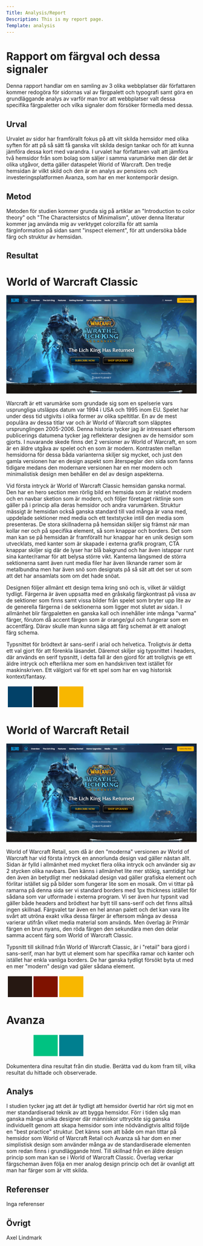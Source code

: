```yaml
---
Title: Analysis/Report
Description: This is my report page.
Template: analysis
---
```


Rapport om färgval och dessa signaler
=======================

Denna rapport handlar om en samling av 3 olika webbplatser där författaren kommer redogöra för sidornas val av färgpalett och typografi samt göra en grundläggande analys av varför man tror att webbplatser valt dessa specifika färgpaletter och vilka signaler dom försöker förmedla med dessa.

Urval
-----------------------

Urvalet av sidor har framförallt fokus på att vilt skilda hemsidor med olika syften för att på så sätt få ganska vilt skilda design tankar och för att kunna jämföra dessa kort med varandra. I urvalet har författaren valt att jämföra två hemsidor från som bolag som säljer i samma varumärke men där det är olika utgåvor, detta gäller dataspelet World of Warcraft. Den tredje hemsidan är vilkt skild och den är en analys av pensions och investeringsplatformen Avanza, som har en mer kontemporär design.

Metod
-----------------------

Metoden för studien kommer grunda sig på artiklar an "Introduction to color theory" och "The Charactersistcs of Minimalism", utöver denna literatur kommer jag använda mig av verktyget colorzilla för att samla färginformation på sidan samt "inspect element", för att undersöka både färg och struktur av hemsidan.

Resultat
-----------------------

<h1>World of Warcraft Classic</h1>
<img src="../../assets/img/wow.jpg"/>

Warcraft är ett varumärke som grundade sig som en spelserie vars usprungliga utsläpps datum var 1994 i USA och 1995 inom EU. Spelet har under dess tid utgivits i olika former av olika speltitlar. En av de mest populära av dessa titlar var och är World of Warcraft som släpptes ursprunglingen 2005-2006. Denna historia tycker jag är intressant eftersom publicerings datumena tycker jag reflekterar designen av de hemsidor som gjorts. I nuvarande skede finns det 2 versioner av World of Warcraft, en som är en äldre utgåva av spelet och en som är modern. Kontrasten mellan hemsidorna för dessa båda varianterna skiljer sig mycket, och just den gamla versionen har en design aspekt som återspeglar den sida som fanns tidigare medans den modernare versionen har en mer modern och minimalistisk design men behåller en del av design aspekterna.

Vid första intryck är World of Warcraft Classic hemsidan ganska normal. Den har en hero section men rörlig bild en hemsida som är relativt modern och en navbar sketion som är modern, och följer företaget riktlinje som gäller på i princip alla deras hemsidor och andra varumärken. Struktur mässigt är hemsidan också ganska standard till vad många är vana med, uppdelade sektioner med media och ett textstycke intill den media som presenteras. De stora skillnaderna på hemsidan skiljer sig främst när man kollar ner och på specifika element, så som knappar och borders. Det som man kan se på hemsidan är framförallt hur knappar har en unik design som utvecklats, med kanter som är skapade i externa grafik program, CTA knappar skiljer sig där de lyser har blå bakgrund och har även istappar runt sina kanter/ramar för att belysa större vikt. Kanterna längsmed de störra sektionerna samt även runt media filer har även liknande ramer som är metalbundna men har även snö som designats på så sät att det ser ut som att det har ansamlats som om det hade snöat. 

Designen följer allmänt ett design tema kring snö och is, vilket är väldigt tydligt. Färgerna är även uppsatta med en gråskalig färgkontrast på vissa av de sektioner som finns samt vissa bilder från spelet som bryter upp lite av de generella färgerna i de sektionerna som ligger mot slutet av sidan. I allmänhet blir färgpaletten en ganska kall och innehåller inte många "varma" färger, förutom då accent färgen som är orange/gul och fungerar som en accentfärg. Därav skulle man kunna säga att färg schemat är ett analogt färg schema.

Typsnittet för brödtext är sans-serif i arial och helvetica. Troligtvis är detta ett val gjort för att förenkla läsandet. Däremot skiljer sig typsnittet i headers, där används en serif typsnitt, i detta fall är den gjord för att troligtvis ge ett äldre intryck och efterlikna mer som en handskriven text istället för maskinskriven. Ett välgjort val för ett spel som har en vag historisk kontext/fantasy.

<table style="border-spacing: 4px; border-collapse: separate">
<tr>
<td style="height: 50px; width: 50px; background-color: #024168">
<td style="height: 50px; width: 50px; background-color: #181411">
<td style="height: 50px; width: 50px; background-color: #f8b700">
</tr>
</table>

<h1>World of Warcraft Retail</h1>
<img src="../../assets/img/wow.jpg"/>

World of Warcraft Retail, som då är den "moderna" versionen av World of Warcraft har vid första intryck en annorlunda design vad gäller nästan allt. Sidan är fylld i allmänhet med mycket flera olika intryck och använder sig av 2 stycken olika navbars. Den känns i allmänhet lite mer stökig, samtidigt har den även än betydligt mer nedskalad design vad gäller grafiska element och förlitar istället sig på bilder som fungerar lite som en mosaik. Om vi tittar på ramarna på denna sida ser vi standard borders med 1px thickness istället för sådana som var utformade i externa program. Vi ser även hur typsnit vad gäller både headers and brödtext har bytt till sans-serif och det finns alltså ingen skillnad. Färgvalet tar även en hel annan palett och det kan vara lite svårt att utröna exakt vilka dessa färger är eftersom många av dessa varierar utifrån vilket media material som används. Men överlag är Primär färgen en brun nyans, den röda färgen den sekundära men den delar samma accent färg som World of Warcraft Classic.

Typsnitt till skillnad från World of Warcraft Classic, är i "retail" bara gjord i sans-serif, man har bytt ut element som har specifika ramar och kanter och istället har enkla vanliga borders. De har ganska tydligt försökt byta ut med en mer "modern" design vad gäler sådana element.

<table style="border-spacing: 4px; border-collapse: separate">
<tr>
<td style="height: 50px; width: 50px; background-color: #261812">
<td style="height: 50px; width: 50px; background-color: #7F1200">
<td style="height: 50px; width: 50px; background-color: #f8b700">
</tr>
</table>

<h1>Avanza</h1>



<table style="border-spacing: 4px; border-collapse: separate">
<tr>
<td style="height: 50px; width: 50px; background-color: #fdfdfd">
<td style="height: 50px; width: 50px; background-color: #00c281">
<td style="height: 50px; width: 50px; background-color: #007f8f">
</tr>
</table>


Dokumentera dina resultat från din studie. Berätta vad du kom fram till, vilka resultat du hittade och observerade.

Analys
-----------------------

I studien tycker jag att det är tydligt att hemsidor övertid har rört sig mot en mer standardiserad teknik av att bygga hemsidor. Förr i tiden såg man ganska många unika designer där människor uttryckte sig ganska individuellt genom att skapa hemsidor som inte nödvändigtvis alltid följde en "best practice" struktur. Det känns som att både om man tittar på hemsidor som World of Warcraft Retail och Avanza så har dom en mer simplistisk design som använder många av de standardiserade elementen som redan finns i grundläggande html. Till skillnad från en äldre design princip som man kan se i World of Warcraft Classic. Överlag verkar färgscheman även följa en mer analog design princip och det är ovanligt att man har färger som är vitt skilda.

Referenser
-----------------------

Inga referenser

Övrigt
-----------------------

Axel Lindmark